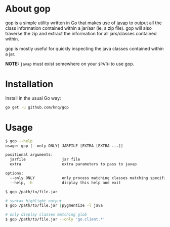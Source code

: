# About gop
gop is a simple utility written in [Go](https://golang.org/project) that makes
use of [javap](https://docs.oracle.com/javase/8/docs/technotes/tools/windows/javap.html)
to output all the class information contained within a jar/aar (ie, a zip
file). gop will also traverse the zip and extract the information for all
jars/classes contained within.

gop is mostly useful for quickly inspecting the java classes contained within a
jar.

**NOTE:** `javap` must exist somewhere on your `$PATH` to use gop.

# Installation

Install in the usual Go way:
```sh
go get -u github.com/knq/gop
```

# Usage

```sh
$ gop --help
usage: gop [--only ONLY] JARFILE [EXTRA [EXTRA ...]]

positional arguments:
  jarfile                jar file
  extra                  extra parameters to pass to javap

options:
  --only ONLY            only process matching classes matching specified glob
  --help, -h             display this help and exit

$ gop /path/to/file.jar

# syntax highlight output
$ gop /path/to/file.jar |pygmentize -l java

# only display classes matching glob
$ gop /path/to/file.jar --only 'go.client.*'
```
